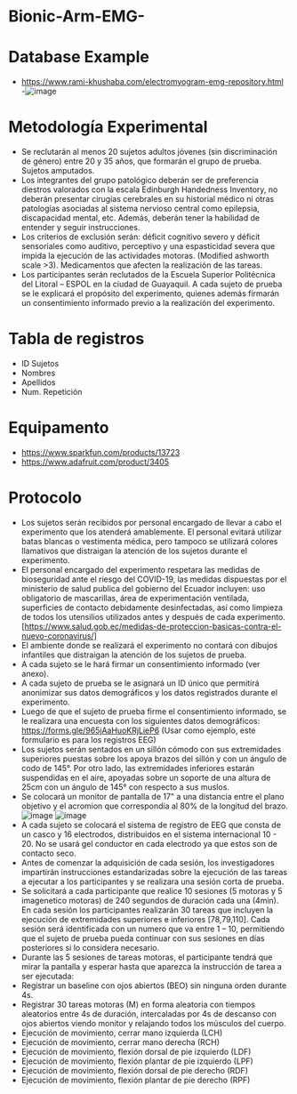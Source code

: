 # Bionic-Arm-EMG-
# Database Example
- https://www.rami-khushaba.com/electromyogram-emg-repository.html
-![image](https://user-images.githubusercontent.com/12642226/130648816-90e5b6c2-0ba5-4735-ba74-b035e86f9a5d.png)
 # Metodología Experimental
- Se reclutarán al menos 20 sujetos adultos jóvenes (sin discriminación de género) entre 20 y 35 años, que formarán el grupo de prueba. Sujetos amputados.
- Los integrantes del grupo patológico deberán ser de preferencia diestros valorados con la escala Edinburgh Handedness Inventory, no deberán presentar cirugías cerebrales en su historial médico ni otras patologías asociadas al sistema nervioso central como epilepsia, discapacidad mental, etc. Además, deberán tener la habilidad de entender y seguir instrucciones.
- Los criterios de exclusión serán: déficit cognitivo severo y déficit sensoriales como auditivo, perceptivo y una espasticidad severa que impida la ejecución de las actividades motoras. (Modified ashworth scale >3). Medicamentos que afecten la realización de las tareas.
- Los participantes serán reclutados de la Escuela Superior Politécnica del Litoral – ESPOL en la ciudad de Guayaquil. 
A cada sujeto de prueba se le explicará el propósito del experimento, quienes además firmarán un consentimiento informado previo a la realización del experimento.
# Tabla de registros
- ID Sujetos
- Nombres
- Apellidos
- Num. Repetición
# Equipamento
- https://www.sparkfun.com/products/13723
- https://www.adafruit.com/product/3405
# Protocolo
- Los sujetos serán recibidos por personal encargado de llevar a cabo el experimento que los atenderá amablemente. El personal evitará utilizar batas blancas o vestimenta médica, pero tampoco se utilizará colores llamativos que distraigan la atención de los sujetos durante el experimento.
- El personal encargado del experimento respetara las medidas de bioseguridad ante el riesgo del COVID-19, las medidas dispuestas por el ministerio de salud publica del gobierno del Ecuador incluyen: uso obligatorio de mascarillas, área de experimentación ventilada, superficies de contacto debidamente desinfectadas, así como limpieza de todos los utensilios utilizados antes y después de cada experimento. [https://www.salud.gob.ec/medidas-de-proteccion-basicas-contra-el-nuevo-coronavirus/]
- El ambiente donde se realizará el experimento no contará con dibujos infantiles que distraigan la atención de los sujetos de prueba.
- A cada sujeto se le hará firmar un consentimiento informado (ver anexo).
- A cada sujeto de prueba se le asignará un ID único que permitirá anonimizar sus datos demográficos y los datos registrados durante el experimento.
- Luego de que el sujeto de prueba firme el consentimiento informado, se le realizara una encuesta con los siguientes datos demográficos: https://forms.gle/965jAaHuoKRjLieP6
(Usar como ejemplo, este formulario es para los registros EEG)
- Los sujetos serán sentados en un sillón cómodo con sus extremidades superiores puestas sobre los apoya brazos del sillón y con un ángulo de codo de 145°. Por otro lado, las extremidades inferiores estarán suspendidas en el aire, apoyadas sobre un soporte de una altura de 25cm con un ángulo de 145° con respecto a sus muslos.
- Se colocará un monitor de pantalla de 17" a una distancia entre el plano objetivo y el acromion que correspondía al 80% de la longitud del brazo.
![image](https://user-images.githubusercontent.com/12642226/130649818-06206a15-ce56-4f0b-832f-40fbbf76a233.png)
![image](https://user-images.githubusercontent.com/12642226/130649824-c6c8ef17-119f-4d0e-aaf0-5eb415fac74a.png)
- A cada sujeto se colocará el sistema de registro de EEG que consta de un casco y 16 electrodos, distribuidos en el sistema internacional 10 - 20. No se usará gel conductor en cada electrodo ya que estos son de contacto seco.
- Antes de comenzar la adquisición de cada sesión, los investigadores impartirán instrucciones estandarizadas sobre la ejecución de las tareas a ejecutar a los participantes y se realizara una sesión corta de prueba.
- Se solicitará a cada participante que realice 10 sesiones (5 motoras y 5 imagenetico motoras) de 240 segundos de duración cada una (4min). En cada sesión los participantes realizarán 30 tareas que incluyen la ejecución de extremidades superiores e inferiores [78,79,110]. Cada sesión será identificada con un numero que va entre 1 – 10, permitiendo que el sujeto de prueba pueda continuar con sus sesiones en días posteriores si lo considera necesario.
- Durante las 5 sesiones de tareas motoras, el participante tendrá que mirar la pantalla y esperar hasta que aparezca la instrucción de tarea a ser ejecutada:
- Registrar un baseline con ojos abiertos (BEO) sin ninguna orden durante 4s.
- Registrar 30 tareas motoras (M) en forma aleatoria con tiempos aleatorios entre 4s de duración, intercaladas por 4s de descanso con ojos abiertos viendo monitor y relajando todos los músculos del cuerpo.
- Ejecución de movimiento, cerrar mano izquierda (LCH)
- Ejecución de movimiento, cerrar mano derecha (RCH)
- Ejecución de movimiento, flexión dorsal de pie izquierdo (LDF)
- Ejecución de movimiento, flexión plantar de pie izquierdo (LPF)
- Ejecución de movimiento, flexión dorsal de pie derecho (RDF)
- Ejecución de movimiento, flexión plantar de pie derecho (RPF)






